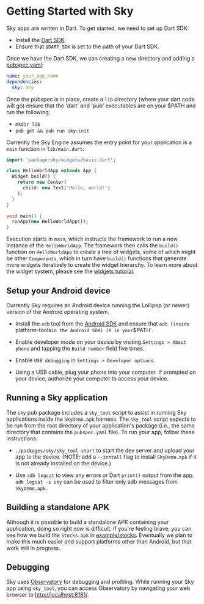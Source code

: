Getting Started with Sky
========================

Sky apps are written in Dart. To get started, we need to set up Dart SDK:

 - Install the [Dart SDK](https://www.dartlang.org/downloads/).
 - Ensure that `$DART_SDK` is set to the path of your Dart SDK.

Once we have the Dart SDK, we can creating a new directory and
adding a [pubspec.yaml](https://www.dartlang.org/tools/pub/pubspec.html):

```yaml
name: your_app_name
dependencies:
  sky: any
```

Once the pubspec is in place, create a `lib` directory (where your dart code
will go) ensure that the 'dart' and 'pub' executables are on your $PATH and
run the following:

 - `mkdir lib`
 - `pub get && pub run sky:init`

Currently the Sky Engine assumes the entry point for your application is a
`main` function in `lib/main.dart`:

```dart
import 'package:sky/widgets/basic.dart';

class HelloWorldApp extends App {
  Widget build() {
    return new Center(
      child: new Text('Hello, world!')
    );
  }
}

void main() {
  runApp(new HelloWorldApp());
}
```

Execution starts in `main`, which instructs the framework to run a new
instance of the `HelloWorldApp`. The framework then calls the `build()`
function on `HelloWorldApp` to create a tree of widgets, some of which might
be other `Components`, which in turn have `build()` functions that generate
more widgets iteratively to create the widget hierarchy. To learn more about
the widget system, please see the [widgets tutorial](lib/widgets/README.md).

Setup your Android device
-------------------------

Currently Sky requires an Android device running the Lollipop (or newer) version
of the Android operating system.

 - Install the `adb` tool from the [Android SDK](https://developer.android.com/sdk/installing/index.html)
   and ensure that `adb (inside `platform-tools` in the Android SDK) is in your
   `$PATH`.

 - Enable developer mode on your device by visiting `Settings > About phone`
   and tapping the `Build number` field five times.

 - Enable `USB debugging` in `Settings > Developer options`.

 - Using a USB cable, plug your phone into your computer. If prompted on your
   device, authorize your computer to access your device.

Running a Sky application
-------------------------

The `sky` pub package includes a `sky_tool` script to assist in running
Sky applications inside the `SkyDemo.apk` harness.  The `sky_tool` script
expects to be run from the root directory of your application's package (i.e.,
the same directory that contains the `pubspec.yaml` file). To run your app,
follow these instructions:

 - `./packages/sky/sky_tool start` to start the dev server and upload your
   app to the device.
   (NOTE: add a `--install` flag to install `SkyDemo.apk` if it is not already
   installed on the device.)

 - Use `adb logcat` to view any errors or Dart `print()` output from the app.
   `adb logcat -s sky` can be used to filter only adb messages from
   `SkyDemo.apk`.

 Building a standalone APK
 -------------------------

 Although it is possible to build a standalone APK containing your application,
 doing so right now is difficult. If you're feeling brave, you can see how we
 build the `Stocks.apk` in [example/stocks](example/stocks). Eventually we plan
 to make this much easier and support platforms other than Android, but that work
 still in progress.

Debugging
---------

Sky uses [Observatory](https://www.dartlang.org/tools/observatory/) for
debugging and profiling. While running your Sky app using `sky_tool`, you can
access Observatory by navigating your web browser to
[http://localhost:8181/](http://localhost:8181/).
